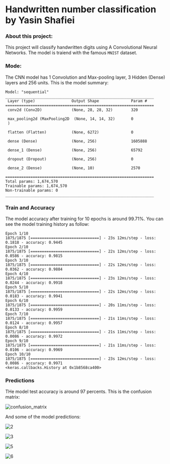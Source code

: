 # Handwritten number classification by Yasin Shafiei

### About this project:
This project will classify handwritten digits using A Convolutional Neural Networks. The model is traiend with the famous `MNIST` dataset.

### Mode:
The CNN model has 1 Convolution and Max-pooling layer, 3 Hidden (Dense) layers and 256 units. 
This is the model summary:
```
Model: "sequential"
_________________________________________________________________
 Layer (type)                Output Shape              Param #   
=================================================================
 conv2d (Conv2D)             (None, 28, 28, 32)        320       
                                                                 
 max_pooling2d (MaxPooling2D  (None, 14, 14, 32)       0         
 )                                                               
                                                                 
 flatten (Flatten)           (None, 6272)              0         
                                                                 
 dense (Dense)               (None, 256)               1605888   
                                                                 
 dense_1 (Dense)             (None, 256)               65792     
                                                                 
 dropout (Dropout)           (None, 256)               0         
                                                                 
 dense_2 (Dense)             (None, 10)                2570      
                                                                 
=================================================================
Total params: 1,674,570
Trainable params: 1,674,570
Non-trainable params: 0
_________________________________________________________________
```

### Train and Accuracy 
The model accuracy after training for 10 epochs is around 99.71%. 
You can see the model training history as follow:
```
Epoch 1/10
1875/1875 [==============================] - 23s 12ms/step - loss: 0.1818 - accuracy: 0.9445
Epoch 2/10
1875/1875 [==============================] - 22s 12ms/step - loss: 0.0586 - accuracy: 0.9815
Epoch 3/10
1875/1875 [==============================] - 22s 12ms/step - loss: 0.0362 - accuracy: 0.9884
Epoch 4/10
1875/1875 [==============================] - 23s 12ms/step - loss: 0.0244 - accuracy: 0.9918
Epoch 5/10
1875/1875 [==============================] - 22s 12ms/step - loss: 0.0183 - accuracy: 0.9941
Epoch 6/10
1875/1875 [==============================] - 20s 11ms/step - loss: 0.0133 - accuracy: 0.9959
Epoch 7/10
1875/1875 [==============================] - 21s 11ms/step - loss: 0.0124 - accuracy: 0.9957
Epoch 8/10
1875/1875 [==============================] - 21s 11ms/step - loss: 0.0086 - accuracy: 0.9972
Epoch 9/10
1875/1875 [==============================] - 21s 11ms/step - loss: 0.0106 - accuracy: 0.9969
Epoch 10/10
1875/1875 [==============================] - 23s 12ms/step - loss: 0.0086 - accuracy: 0.9971
<keras.callbacks.History at 0x1b8568ca400>
```
### Predictions
THe model test accuracy is around 97 percents. This is the confusion matrix:

![confusion_matrix](https://user-images.githubusercontent.com/91404054/165231051-c7707e73-68b1-4bf1-9e6a-ab475bd0454e.png)


And some of the model predictions:

![2](https://user-images.githubusercontent.com/91404054/165231159-ec5f978e-21ff-4117-994f-1448615c74d4.png)

![3](https://user-images.githubusercontent.com/91404054/165231177-728537f4-4f3a-4db0-9fbc-216aaf6d8eb4.png)

![5](https://user-images.githubusercontent.com/91404054/165231188-a051dc48-3c35-4316-9907-c0e2f75b3670.png)

![6](https://user-images.githubusercontent.com/91404054/165231199-5e4a4af4-0a07-45a1-b562-ade333b49b38.png)

